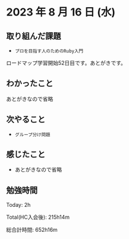 # 2023 年 8 月 16 日 (水)

## 取り組んだ課題

- `プロを目指す人のためのRuby入門`

ロードマップ学習開始52日目です。あとがきです。

## わかったこと

あとがきなので省略

## 次やること

- `グループ分け問題`

## 感じたこと

- あとがきなので省略


## 勉強時間

Today: 2h

Total(HC入会後): 215h14m

総合計時間: 652h16m
